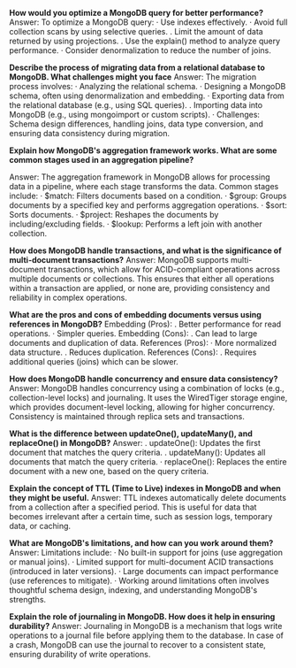 **How would you optimize a MongoDB query for better performance?**
Answer: To optimize a MongoDB query:
· Use indexes effectively.
· Avoid full collection scans by using selective queries.
. Limit the amount of data returned by using projections.
. Use the explain() method to analyze query performance.
· Consider denormalization to reduce the number of joins.

**Describe the process of migrating data from a relational database to MongoDB. What challenges might you face**
Answer: The migration process involves:
· Analyzing the relational schema.
· Designing a MongoDB schema, often using denormalization and
embedding.
· Exporting data from the relational database (e.g., using SQL queries).
. Importing data into MongoDB (e.g., using mongoimport or custom
scripts).
· Challenges: Schema design differences, handling joins, data type
conversion, and ensuring data consistency during migration.

**Explain how MongoDB's aggregation framework works. What are some common stages used in an aggregation pipeline?**

Answer: The aggregation framework in MongoDB allows for
processing data in a pipeline, where each stage transforms the data.
Common stages include:
· $match: Filters documents based on a condition.
· $group: Groups documents by a specified key and performs
aggregation operations.
· $sort: Sorts documents.
· $project: Reshapes the documents by including/excluding fields.
· $lookup: Performs a left join with another collection.

**How does MongoDB handle transactions, and what is the significance of multi-document transactions?**
Answer: MongoDB supports multi-document transactions,
which allow for ACID-compliant operations across multiple
documents or collections. This ensures that either all
operations within a transaction are applied, or none are,
providing consistency and reliability in complex operations.

**What are the pros and cons of embedding documents versus using references in MongoDB?**
Embedding (Pros):
. Better performance for read operations.
· Simpler queries.
Embedding (Cons):
. Can lead to large documents and duplication of data.
References (Pros):
· More normalized data structure.
. Reduces duplication.
References (Cons):
. Requires additional queries (joins) which can be slower.

**How does MongoDB handle concurrency and ensure data consistency?**
Answer: MongoDB handles concurrency using a combination of locks
(e.g., collection-level locks) and journaling. It uses the WiredTiger
storage engine, which provides document-level locking, allowing for
higher concurrency. Consistency is maintained through replica sets
and transactions.

**What is the difference between updateOne(), updateMany(), and replaceOne() in MongoDB?**
Answer:
. updateOne(): Updates the first document that matches the query
criteria.
. updateMany(): Updates all documents that match the query
criteria.
· replaceOne(): Replaces the entire document with a new one,
based on the query criteria.

**Explain the concept of TTL (Time to Live) indexes in MongoDB and when they might be useful.**
Answer: TTL indexes automatically delete documents from a
collection after a specified period. This is useful for data that
becomes irrelevant after a certain time, such as session logs,
temporary data, or caching.

**What are MongoDB's limitations, and how can you work around them?**
Answer: Limitations include:
· No built-in support for joins (use aggregation or manual joins).
· Limited support for multi-document ACID transactions (introduced in later
versions).
· Large documents can impact performance (use references to mitigate).
· Working around limitations often involves thoughtful schema design,
indexing, and understanding MongoDB's strengths.

**Explain the role of journaling in MongoDB. How does it help in ensuring durability?**
Answer: Journaling in MongoDB is a mechanism that logs write
operations to a journal file before applying them to the database. In
case of a crash, MongoDB can use the journal to recover to a consistent
state, ensuring durability of write operations.